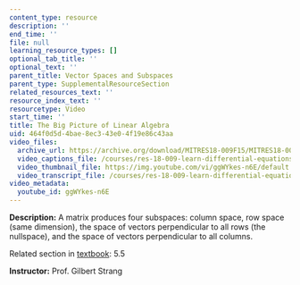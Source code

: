 ```yaml
---
content_type: resource
description: ''
end_time: ''
file: null
learning_resource_types: []
optional_tab_title: ''
optional_text: ''
parent_title: Vector Spaces and Subspaces
parent_type: SupplementalResourceSection
related_resources_text: ''
resource_index_text: ''
resourcetype: Video
start_time: ''
title: The Big Picture of Linear Algebra
uid: 464f0d5d-4bae-8ec3-43e0-4f19e86c43aa
video_files:
  archive_url: https://archive.org/download/MITRES18-009F15/MITRES18-009F15_5_5_BigPictureLinearAlgebra_300k.mp4
  video_captions_file: /courses/res-18-009-learn-differential-equations-up-close-with-gilbert-strang-and-cleve-moler-fall-2015/a92ae09184bf5bb9ba17087c8eebe36f_ggWYkes-n6E.vtt
  video_thumbnail_file: https://img.youtube.com/vi/ggWYkes-n6E/default.jpg
  video_transcript_file: /courses/res-18-009-learn-differential-equations-up-close-with-gilbert-strang-and-cleve-moler-fall-2015/74d40a3e8fc40807cf4ce02e22c75f5b_ggWYkes-n6E.pdf
video_metadata:
  youtube_id: ggWYkes-n6E
---
```


**Description:** A matrix produces four subspaces: column space, row space (same dimension), the space of vectors perpendicular to all rows (the nullspace), and the space of vectors perpendicular to all columns.

Related section in [textbook](http://www-math.mit.edu/~gs/dela/): 5.5

**Instructor:** Prof. Gilbert Strang